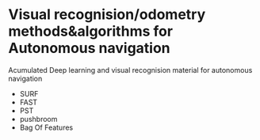 # Visual recognision/odometry methods&algorithms for Autonomous navigation
Acumulated Deep learning and visual recognision material for autonomous navigation

- SURF
- FAST
- PST
- pushbroom
- Bag Of Features

